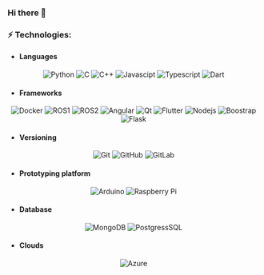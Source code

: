 ### Hi there 👋

<!--
Here are some ideas to get you started:

- 🔭 I’m currently working on ...
- 🌱 I’m currently learning ...
- 👯 I’m looking to collaborate on ...
- 🤔 I’m looking for help with ...
- 💬 Ask me about ...
- 📫 How to reach me: ...
- 😄 Pronouns: ...
- ⚡ Fun fact: ...
-->

### :zap: Technologies:

- #### Languages
<div align="center">
  
  ![Python](https://img.shields.io/badge/Python-FFD43B?style=for-the-badge&logo=python&logoColor=blue)
  ![C](https://img.shields.io/badge/C-00599C?style=for-the-badge&logo=c&logoColor=white)
  ![C++](https://img.shields.io/badge/C%2B%2B-00599C?style=for-the-badge&logo=c%2B%2B&logoColor=white)
  ![Javascipt](https://img.shields.io/badge/JavaScript-323330?style=for-the-badge&logo=javascript&logoColor=F7DF1E)
  ![Typescript](https://img.shields.io/badge/TypeScript-007ACC?style=for-the-badge&logo=typescript&logoColor=white)
  ![Dart](https://img.shields.io/badge/Dart-0175C2?style=for-the-badge&logo=dart&logoColor=white)
</div>

- #### Frameworks
<div align="center">
  
  ![Docker](https://img.shields.io/badge/Docker-2CA5E0?style=for-the-badge&logo=docker&logoColor=white)
  ![ROS1](https://img.shields.io/badge/ROS1-22314E?style=for-the-badge&logo=ROS&logoColor=white)
  ![ROS2](https://img.shields.io/badge/ROS2-22314E?style=for-the-badge&logo=ROS&logoColor=white)
  ![Angular](https://img.shields.io/badge/angular-%23DD0031.svg?style=for-the-badge&logo=angular&logoColor=white)
  ![Qt](https://img.shields.io/badge/Qt-%23217346.svg?style=for-the-badge&logo=Qt&logoColor=white)
  ![Flutter](https://img.shields.io/badge/Flutter-02569B?style=for-the-badge&logo=flutter&logoColor=white)
  ![Nodejs](https://img.shields.io/badge/Node%20js-339933?style=for-the-badge&logo=nodedotjs&logoColor=white)
  ![Boostrap](https://img.shields.io/badge/Bootstrap-563D7C?style=for-the-badge&logo=bootstrap&logoColor=white)
  ![Flask](https://img.shields.io/badge/Flask-000000?style=for-the-badge&logo=flask&logoColor=white)
</div>

- #### Versioning
<div align="center">

  ![Git](https://img.shields.io/badge/GIT-E44C30?style=for-the-badge&logo=git&logoColor=white)
  ![GitHub](https://img.shields.io/badge/GitHub-100000?style=for-the-badge&logo=github&logoColor=white)
  ![GitLab](https://img.shields.io/badge/GitLab-330F63?style=for-the-badge&logo=gitlab&logoColor=white)
</div>

- #### Prototyping platform
<div align="center">
  
  ![Arduino](https://img.shields.io/badge/Arduino-00979D?style=for-the-badge&logo=Arduino&logoColor=white)
  ![Raspberry Pi](https://img.shields.io/badge/Raspberry%20Pi-A22846?style=for-the-badge&logo=Raspberry%20Pi&logoColor=whit)
</div>

- #### Database
<div align="center">

  ![MongoDB](https://img.shields.io/badge/MongoDB-4EA94B?style=for-the-badge&logo=mongodb&logoColor=white)
  ![PostgressSQL](https://img.shields.io/badge/PostgreSQL-316192?style=for-the-badge&logo=postgresql&logoColor=white)
</div>

- #### Clouds
<div align="center">

  ![Azure](https://img.shields.io/badge/microsoft%20azure-0089D6?style=for-the-badge&logo=microsoft-azure&logoColor=white)
</div>
